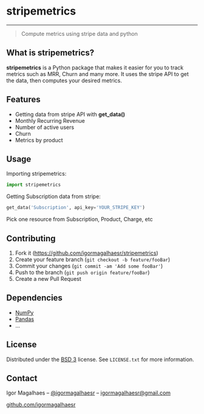 # stripemetrics
___
>Compute metrics using stripe data and python

## What is stripemetrics?

**stripemetrics** is a Python package that makes it easier for you to track metrics such as MRR, Churn and many more. 
It uses the stripe API to get the data, then computes your desired metrics.

## Features

  - Getting data from stripe API with **get_data()**
  - Monthly Recurring Revenue
  - Number of active users
  - Churn
  - Metrics by product
  
## Usage 

Importing stripemetrics:
```python
import stripemetrics
```

Getting Subscription data from stripe:
```python
get_data('Subscription', api_key='YOUR_STRIPE_KEY')
```
Pick one resource from Subscription, Product, Charge, etc

## Contributing

1. Fork it (https://github.com/igormagalhaesr/stripemetrics)
2. Create your feature branch (`git checkout -b feature/fooBar`)
3. Commit your changes (`git commit -am 'Add some fooBar'`)
4. Push to the branch (`git push origin feature/fooBar`)
5. Create a new Pull Request

## Dependencies

- [NumPy](https://www.numpy.org)
- [Pandas](https://pandas.pydata.org/)
- ...

## License

Distributed under the [BSD 3](LICENSE.txt) license. See ``LICENSE.txt`` for more information. 

## Contact

Igor Magalhaes – [@igormagalhaesr](https://twitter.com/igormagalhaesr) – igormagalhaesr@gmail.com

[github.com/igormagalhaesr](https://github.com/igormagalhaesr/)
